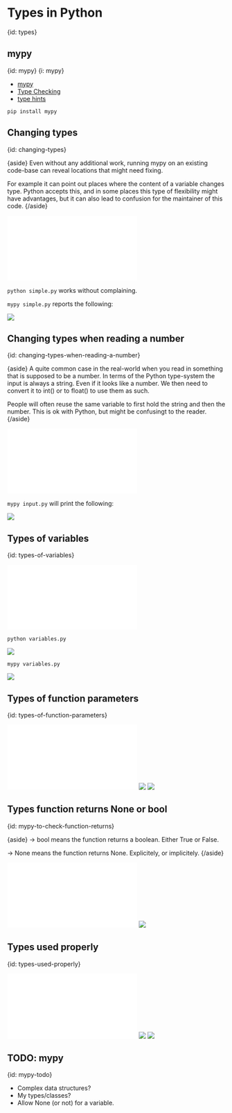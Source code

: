 # Types in Python
{id: types}

## mypy
{id: mypy}
{i: mypy}

* [mypy](http://mypy-lang.org/)
* [Type Checking](https://realpython.com/python-type-checking/)
* [type hints](https://docs.python.org/library/typing.html)

```
pip install mypy
```

## Changing types
{id: changing-types}

{aside}
Even without any additional work, running mypy on an existing code-base can reveal locations that might need fixing.

For example it can point out places where the content of a variable changes type. Python accepts this, and in some places
this type of flexibility might have advantages, but it can also lead to confusion for the maintainer of this code.
{/aside}

![](examples/types/simple.py)

`python simple.py` works without complaining.

`mypy simple.py` reports the following:

![](examples/types/simple.out)

## Changing types when reading a number
{id: changing-types-when-reading-a-number}

{aside}
A quite common case in the real-world when you read in something that is supposed to be a number.
In terms of the Python type-system the input is always a string. Even if it looks like a number.
We then need to convert it to int() or to float() to use them as such.

People will often reuse the same variable to first hold the string and then the number. This is ok with Python,
but might be confusingt to the reader.
{/aside}

![](examples/types/input.py)

`mypy input.py` will print the following:

![](examples/types/input.out)

## Types of variables
{id: types-of-variables}

![](examples/types/variables.py)

`python variables.py`

![](examples/types/variables.out)

`mypy variables.py`

![](examples/types/variables.mypy)

## Types of function parameters
{id: types-of-function-parameters}

![](examples/types/function.py)
![](examples/types/function.out)
![](examples/types/function.mypy)


## Types function returns None or bool
{id: mypy-to-check-function-returns}

{aside}
-> bool means the function returns a boolean. Either True or False.

-> None means the function returns None. Explicitely, or implicitely.
{/aside}

![](examples/types/function_bool.py)
![](examples/types/function_bool.out)

## Types used properly
{id: types-used-properly}


![](examples/types/good.py)
![](examples/types/good.out)
![](examples/types/good.mypy)

## TODO: mypy
{id: mypy-todo}

* Complex data structures?
* My types/classes?
* Allow None (or not) for a variable.
